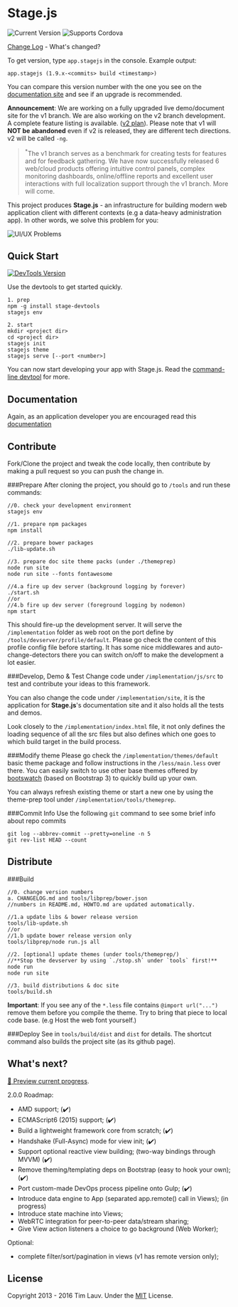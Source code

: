 Stage.js
===================
<img src="http://img.shields.io/bower/v/stage.js.svg?style=flat" alt="Current Version"></img> <img src="http://img.shields.io/badge/supports-Cordova-3B4854.svg?style=flat" alt="Supports Cordova"></img>

[Change Log](CHANGELOG.md) - What's changed?

To get version, type `app.stagejs` in the console. Example output:
```
app.stagejs (1.9.x-<commits> build <timestamp>)
```
You can compare this version number with the one you see on the [documentation site](http://bluekvirus.github.io/Stage.js/#navigate/Document) and see if an upgrade is recommended.

**Announcement**: We are working on a fully upgraded live demo/document site for the v1 branch. We are also working on the v2 branch development. A complete feature listing is available. ([v2 plan](#whats-next)). Please note that v1 will **NOT be abandoned** even if v2 is released, they are different tech directions. v2 will be called `-ng`.

> <sup>\*</sup>The v1 branch serves as a benchmark for creating tests for features and for feedback gathering. We have now successfully released 6 web/cloud products offering intuitive control panels, complex monitoring dashboards, online/offline reports and excellent user interactions with full localization support through the v1 branch. More will come. 

This project produces **Stage.js** - an infrastructure for building modern web application client with different contexts (e.g a data-heavy administration app). In other words, we solve this problem for you:

<img src="implementation/static/resource/default/diagram/Diagram-1.png" alt="UI/UX Problems" class="center-block"></img>


Quick Start
------------
<a href="https://www.npmjs.org/package/stage-devtools"><img src="http://img.shields.io/npm/v/stage-devtools.svg?style=flat-square" alt="DevTools Version"></img></a> 

Use the devtools to get started quickly.
```
1. prep
npm -g install stage-devtools
stagejs env

2. start
mkdir <project dir>
cd <project dir>
stagejs init
stagejs theme
stagejs serve [--port <number>]
```
You can now start developing your app with Stage.js. Read the [command-line devtool](https://www.npmjs.com/package/stage-devtools) for more.


Documentation
-------------
Again, as an application developer you are encouraged read this [documentation](http://bluekvirus.github.io/Stage.js/#navigate/Document)


Contribute
----------
Fork/Clone the project and tweak the code locally, then contribute by making a pull request so you can push the change in.

###Prepare
After cloning the project, you should go to `/tools` and run these commands:
```
//0. check your development environment
stagejs env

//1. prepare npm packages
npm install

//2. prepare bower packages
./lib-update.sh

//3. prepare doc site theme packs (under ./themeprep)
node run site
node run site --fonts fontawesome

//4.a fire up dev server (background logging by forever)
./start.sh
//or
//4.b fire up dev server (foreground logging by nodemon)
npm start
```
This should fire-up the development server. It will serve the `/implementation` folder as web root on the port define by `/tools/devserver/profile/default`. Please go check the content of this profile config file before starting. It has some nice middlewares and auto-change-detectors there you can switch on/off to make the development a lot easier.

###Develop, Demo & Test
Change code under `/implementation/js/src` to test and contribute your ideas to this framework.

You can also change the code under `/implementation/site`, it is the application for **Stage.js**'s documentation site and it also holds all the tests and demos.

Look closely to the `/implementation/index.html` file, it not only defines the loading sequence of all the src files but also defines which one goes to which build target in the build process.

###Modify theme
Please go check the `/implementation/themes/default` basic theme package and follow instructions in the `/less/main.less` over there. You can easily switch to use other base themes offered by [bootswatch](http://bootswatch.com/) (based on Bootstrap 3) to quickly build up your own.

You can always refresh existing theme or start a new one by using the theme-prep tool under `/implementation/tools/themeprep`.

###Commit Info
Use the following `git` command to see some brief info about repo commits
```
git log --abbrev-commit --pretty=oneline -n 5
git rev-list HEAD --count
```


Distribute
----------
###Build
```
//0. change version numbers
a. CHANGELOG.md and tools/libprep/bower.json
//numbers in README.md, HOWTO.md are updated automatically.

//1.a update libs & bower release version
tools/lib-update.sh
//or
//1.b update bower release version only
tools/libprep/node run.js all

//2. [optional] update themes (under tools/themeprep/)
//**Stop the devserver by using `./stop.sh` under `tools` first!**
node run 
node run site

//3. build distributions & doc site
tools/build.sh
```
**Important**: If you see any of the `*.less` file contains `@import url("...")` remove them before you compile the theme. Try to bring that piece to local code base. (e.g Host the web font yourself.)

###Deploy
See in `tools/build/dist` and `dist` for details. The shortcut command also builds the project site (as its github page).


What's next?
------------
[:crystal_ball: Preview current progress](https://github.com/bluekvirus/Stage.js-ng/tree/master/libs/vendor/stagejsv2).

2.0.0 Roadmap:
* AMD support; (:heavy_check_mark:)
* ECMAScript6 (2015) support; (:heavy_check_mark:)
* Build a lightweight framework core from scratch; (:heavy_check_mark:)
* Handshake (Full-Async) mode for view init; (:heavy_check_mark:)
* Support optional reactive view building; (two-way bindings through MVVM) (:heavy_check_mark:)
* Remove theming/templating deps on Bootstrap (easy to hook your own); (:heavy_check_mark:)
* Port custom-made DevOps process pipeline onto Gulp; (:heavy_check_mark:)
* Introduce data engine to App (separated app.remote() call in Views); (in progress)
* Introduce state machine into Views;
* WebRTC integration for peer-to-peer data/stream sharing;
* Give View action listeners a choice to go background (Web Worker);

Optional:
* complete filter/sort/pagination in views (v1 has remote version only);


License
-------
Copyright 2013 - 2016 Tim Lauv. 
Under the [MIT](http://opensource.org/licenses/MIT) License.


